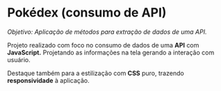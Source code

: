 # Pokédex (consumo de API)

*Objetivo: Aplicação de métodos para extração de dados de uma API.*

Projeto realizado com foco no consumo de dados de uma **API** com **JavaScript.** Projetando as informações na tela gerando a interação com usuário.

Destaque também para a estilização com **CSS** puro, trazendo **responsividade** à aplicação.